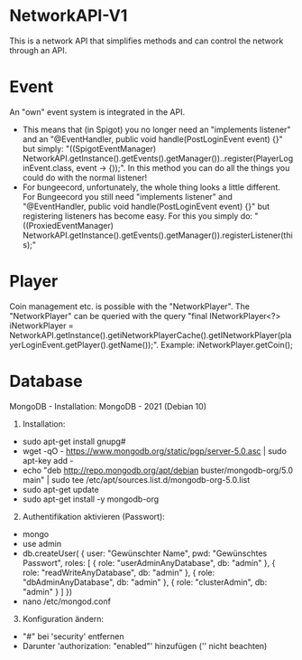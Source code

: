 # NetworkAPI-V1
This is a network API that simplifies methods and can control the network through an API.

# Event
An "own" event system is integrated in the API. 
- This means that (in Spigot) you no longer need an "implements listener" and an "@EventHandler, public void handle(PostLoginEvent event) {}" but simply: "((SpigotEventManager) NetworkAPI.getInstance().getEvents().getManager())..register(PlayerLoginEvent.class, event -> {));". In this method you can do all the things you could do with the normal listener!
- For bungeecord, unfortunately, the whole thing looks a little different. For Bungeecord you still need "implements listener" and "@EventHandler, public void handle(PostLoginEvent event) {}" but registering listeners has become easy. For this you simply do: "((ProxiedEventManager) NetworkAPI.getInstance().getEvents().getManager()).registerListener(this);"

# Player
Coin management etc. is possible with the "NetworkPlayer". The "NetworkPlayer" can be queried with the query "final INetworkPlayer<?> iNetworkPlayer = NetworkAPI.getInstance().getiNetworkPlayerCache().getINetworkPlayer(playerLoginEvent.getPlayer().getName());". Example: iNetworkPlayer.getCoin();

# Database
MongoDB - Installation: 
MongoDB - 2021 (Debian 10)

1. Installation:
 - sudo apt-get install gnupg#
 - wget -qO - https://www.mongodb.org/static/pgp/server-5.0.asc | sudo apt-key add -
 - echo "deb http://repo.mongodb.org/apt/debian buster/mongodb-org/5.0 main" | sudo tee /etc/apt/sources.list.d/mongodb-org-5.0.list
 - sudo apt-get update
 - sudo apt-get install -y mongodb-org
 
2. Authentifikation aktivieren (Passwort):
 - mongo
 - use admin
 - db.createUser(
{
    user: "Gewünschter Name",
    pwd: "Gewünschtes Passwort",
    roles: [
              { role: "userAdminAnyDatabase", db: "admin" },
              { role: "readWriteAnyDatabase", db: "admin" },
              { role: "dbAdminAnyDatabase", db: "admin" },
              { role: "clusterAdmin", db: "admin" }
           ]
})
 - nano /etc/mongod.conf
 
3. Konfiguration ändern:
 - "#" bei 'security' entfernen
 - Darunter 'authorization: "enabled"' hinzufügen ('' nicht beachten)
